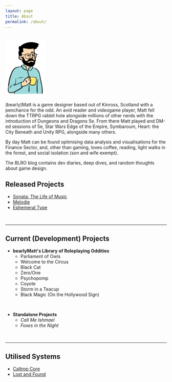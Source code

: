 ```yaml
---
layout: page
title: About
permalink: /about/
---
```


<br>

<img src="../images/avatar.png" alt="Illustration depicting a white male with brown hair in a blue shirt holding a mug of coffee" style="margin:auto;width:25%;">

<br>

(bearly)Matt is a game designer based out of Kinross, Scotland with a penchance for the odd. An avid reader and videogame player, Matt fell down the TTRPG rabbit hole alongside millions of other nerds with the introduction of Dungeons and Dragons 5e. From there Matt played and DM-ed sessions of 5e, Star Wars Edge of the Empire, Symbaroum, Heart: the City Beneath and Unity RPG, alongside many others. 

By day Matt can be found optimising data analysis and visualisations for the Finance Sector, and, other than gaming, loves coffee, reading, light walks in the forest, and social isolation (son and wife exempt).

The BLRO blog contains dev diaries, deep dives, and random thoughts about game design.

## Released Projects

- [Sonata: The Life of Music](https://bearlymatt.itch.io/sonata)
- [Melodie](https://bearlymatt.itch.io/melodie)
- [Ephemeral Type](https://bearlymatt.itch.io/ephemeral-type)

<br>

<hr>

## Current (Development)  Projects

- **bearlyMatt's Library of Roleplaying Oddities**
  - Parliament of Owls
  - Welcome to the Circus
  - Black Cat
  - Zero/One
  - Psychopomp
  - Coyote
  - Storm in a Teacup
  - Black Magic (On the Hollywood Sign)

<br>

- **Standalone Projects**
  - *Call Me Ishmael*
  - *Foxes in the Night*

<br>

<hr>

## Utilised Systems
- [Caltrop Core](https://titanomachyrpg.itch.io/caltropcore)
- [Lost and Found](https://srd.mousehole.press)
